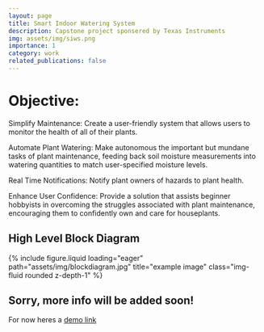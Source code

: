 ```yaml
---
layout: page
title: Smart Indoor Watering System
description: Capstone project sponsered by Texas Instruments
img: assets/img/siws.png
importance: 1
category: work
related_publications: false
---
```

# Objective: 

<p>
Simplify Maintenance: Create a user-friendly system that allows users to monitor the health of all of their plants. 
</p>
<p>
Automate Plant Watering: Make autonomous the important but mundane tasks of plant maintenance, feeding back soil moisture measurements into watering quantities to match user-specified moisture levels. 
</p>
<p>
Real Time Notifications: Notify plant owners of hazards to plant health. 
</p>
<p>
Enhance User Confidence: Provide a solution that assists beginner hobbyists in overcoming the struggles associated with plant maintenance, encouraging them to confidently own and care for houseplants.
</p>

## High Level Block Diagram
<div class="row">
    <div class="col-sm mt-3 mt-md-0">
        {% include figure.liquid loading="eager" path="assets/img/blockdiagram.jpg" title="example image" class="img-fluid rounded z-depth-1" %}
    </div>
</div>


## Sorry, more info will be added soon!

For now heres a [demo link](https://youtu.be/FH7ltv5X_BM?si=BqQHeCpQRMQLn-dq)
